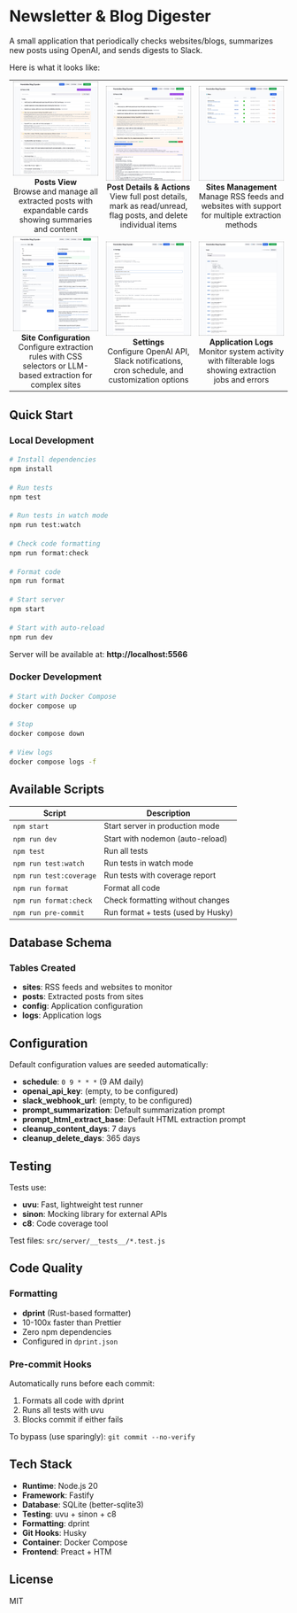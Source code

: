 # Newsletter & Blog Digester

A small application that periodically checks websites/blogs, summarizes new
posts using OpenAI, and sends digests to Slack.

Here is what it looks like:

<table>
  <tr>
    <td width="33%" align="center">
      <a href="screenshots/1-posts.jpg">
        <img src="screenshots/1-posts.jpg" width="100%" alt="Posts View">
      </a>
      <br>
      <strong>Posts View</strong><br>
      Browse and manage all extracted posts with expandable cards showing summaries and content
    </td>
    <td width="33%" align="center">
      <a href="screenshots/2-post-detail-and-actions.jpg">
        <img src="screenshots/2-post-detail-and-actions.jpg" width="100%" alt="Post Details">
      </a>
      <br>
      <strong>Post Details & Actions</strong><br>
      View full post details, mark as read/unread, flag posts, and delete individual items
    </td>
    <td width="33%" align="center">
      <a href="screenshots/3-sites.jpg">
        <img src="screenshots/3-sites.jpg" width="100%" alt="Sites Management">
      </a>
      <br>
      <strong>Sites Management</strong><br>
      Manage RSS feeds and websites with support for multiple extraction methods
    </td>
  </tr>
  <tr>
    <td width="33%" align="center">
      <a href="screenshots/4-site-configuration.jpg">
        <img src="screenshots/4-site-configuration.jpg" width="100%" alt="Site Configuration">
      </a>
      <br>
      <strong>Site Configuration</strong><br>
      Configure extraction rules with CSS selectors or LLM-based extraction for complex sites
    </td>
    <td width="33%" align="center">
      <a href="screenshots/5-settings.jpg">
        <img src="screenshots/5-settings.jpg" width="100%" alt="Settings">
      </a>
      <br>
      <strong>Settings</strong><br>
      Configure OpenAI API, Slack notifications, cron schedule, and customization options
    </td>
    <td width="33%" align="center">
      <a href="screenshots/6-logs.jpg">
        <img src="screenshots/6-logs.jpg" width="100%" alt="Application Logs">
      </a>
      <br>
      <strong>Application Logs</strong><br>
      Monitor system activity with filterable logs showing extraction jobs and errors
    </td>
  </tr>
</table>

## Quick Start

### Local Development

```bash
# Install dependencies
npm install

# Run tests
npm test

# Run tests in watch mode
npm run test:watch

# Check code formatting
npm run format:check

# Format code
npm run format

# Start server
npm start

# Start with auto-reload
npm run dev
```

Server will be available at: **http://localhost:5566**

### Docker Development

```bash
# Start with Docker Compose
docker compose up

# Stop
docker compose down

# View logs
docker compose logs -f
```

## Available Scripts

| Script                  | Description                        |
| ----------------------- | ---------------------------------- |
| `npm start`             | Start server in production mode    |
| `npm run dev`           | Start with nodemon (auto-reload)   |
| `npm test`              | Run all tests                      |
| `npm run test:watch`    | Run tests in watch mode            |
| `npm run test:coverage` | Run tests with coverage report     |
| `npm run format`        | Format all code                    |
| `npm run format:check`  | Check formatting without changes   |
| `npm run pre-commit`    | Run format + tests (used by Husky) |

## Database Schema

### Tables Created

- **sites**: RSS feeds and websites to monitor
- **posts**: Extracted posts from sites
- **config**: Application configuration
- **logs**: Application logs

## Configuration

Default configuration values are seeded automatically:

- **schedule**: `0 9 * * *` (9 AM daily)
- **openai_api_key**: (empty, to be configured)
- **slack_webhook_url**: (empty, to be configured)
- **prompt_summarization**: Default summarization prompt
- **prompt_html_extract_base**: Default HTML extraction prompt
- **cleanup_content_days**: 7 days
- **cleanup_delete_days**: 365 days

## Testing

Tests use:

- **uvu**: Fast, lightweight test runner
- **sinon**: Mocking library for external APIs
- **c8**: Code coverage tool

Test files: `src/server/__tests__/*.test.js`

## Code Quality

### Formatting

- **dprint** (Rust-based formatter)
- 10-100x faster than Prettier
- Zero npm dependencies
- Configured in `dprint.json`

### Pre-commit Hooks

Automatically runs before each commit:

1. Formats all code with dprint
2. Runs all tests with uvu
3. Blocks commit if either fails

To bypass (use sparingly): `git commit --no-verify`

## Tech Stack

- **Runtime**: Node.js 20
- **Framework**: Fastify
- **Database**: SQLite (better-sqlite3)
- **Testing**: uvu + sinon + c8
- **Formatting**: dprint
- **Git Hooks**: Husky
- **Container**: Docker Compose
- **Frontend**: Preact + HTM

## License

MIT
